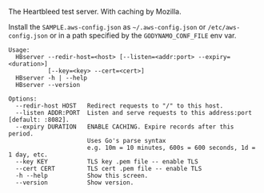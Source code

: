 The Heartbleed test server. With caching by Mozilla.

Install the `SAMPLE.aws-config.json` as `~/.aws-config.json` or `/etc/aws-config.json` or in a path specified by the `GODYNAMO_CONF_FILE` env var.

```
Usage:
  HBserver --redir-host=<host> [--listen=<addr:port> --expiry=<duration>]
           [--key=<key> --cert=<cert>]
  HBserver -h | --help
  HBserver --version

Options:
  --redir-host HOST   Redirect requests to "/" to this host.
  --listen ADDR:PORT  Listen and serve requests to this address:port [default: :8082].
  --expiry DURATION   ENABLE CACHING. Expire records after this period.
                      Uses Go's parse syntax
                      e.g. 10m = 10 minutes, 600s = 600 seconds, 1d = 1 day, etc.
  --key KEY           TLS key .pem file -- enable TLS
  --cert CERT         TLS cert .pem file -- enable TLS
  -h --help           Show this screen.
  --version           Show version.
```
